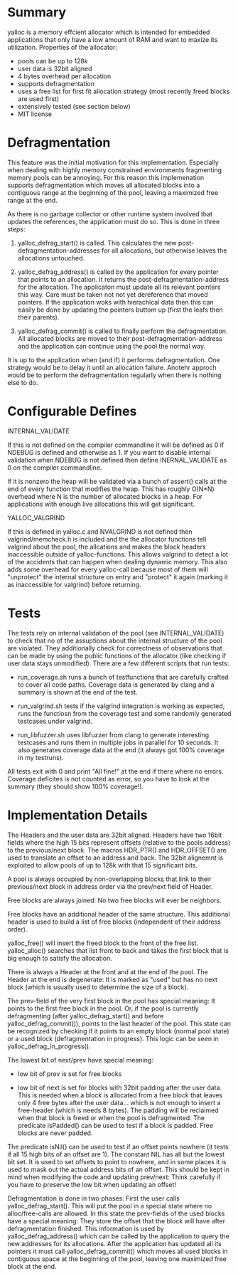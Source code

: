 # Summary

yalloc is a memory effcient allocator which is intended for embedded
applications that only have a low amount of RAM and want to maxize its
utilization. Properties of the allocator:

 - pools can be up to 128k
 - user data is 32bit aligned
 - 4 bytes overhead per allocation
 - supports defragmentation
 - uses a free list for first fit allocation strategy (most recently freed
   blocks are used first)
 - extensively tested (see section below)
 - MIT license

# Defragmentation

This feature was the initial motivation for this implementation. Especially
when dealing with highly memory constrained environments fragmenting memory
pools can be annoying. For this reason this implemenation supports
defragmentation which moves all allocated blocks into a contiguous range at the
beginning of the pool, leaving a maximized free range at the end.

As there is no garbage collector or other runtime system involved that updates
the references, the application must do so. This is done in three steps:

 1. yalloc_defrag_start() is called. This calculates the new
    post-defragmentation-addresses for all allocations, but otherwise leaves
    the allocations untouched.

 2. yalloc_defrag_address() is called by the application for every pointer that
    points to an allocation. It returns the post-defragmentation-address for
    the allocation. The applicaton must update all its relevant pointers this
    way. Care must be taken not not yet dereference that moved pointers. If the
    application woks with hierachical data then this can easily be done by
    updating the pointers buttom up (first the leafs then their parents).

 3. yalloc_defrag_commit() is called to finally perform the defragmentation.
    All allocated blocks are moved to their post-defragmentation-address and
    the application can continue using the pool the normal way.

It is up to the application when (and if) it performs defragmentation. One
strategy would be to delay it until an allocation failure. Anotehr approch
would be to perform the defragmentation regularly when there is nothing else to
do.

# Configurable Defines

INTERNAL_VALIDATE

If this is not defined on the compiler commandline it will be defined as 0 if
NDEBUG is defined and otherwise as 1. If you want to disable internal
validation when NDEBUG is not defined then define INERNAL_VALIDATE as 0 on the
compiler commandline.

If it is nonzero the heap will be validated via a bunch of assert() calls at
the end of every function that modifies the heap. This has roughly O(N*N)
overhead where N is the number of allocated blocks in a heap. For applications
with enough live allocations this will get significant.

YALLOC_VALGRIND

If this is defined in yalloc.c and NVALGRIND is not defined then
valgrind/memcheck.h is included and the the allocator functions tell valgrind
about the pool, the allcations and makes the block headers inaccessible outside
of yalloc-functions. This allows valgrind to detect a lot of the accidents that
can happen when dealing dynamic memory. This also adds some overhead for every
yalloc-call because most of them will "unprotect" the internal structure on
entry and "protect" it again (marking it as inaccessible for valgrind) before
returning.

# Tests

The tests rely on internal validation of the pool (see INTERNAL_VALIDATE) to
check that no of the assuptions about the internal structure of the pool are
violated. They additionally check for correctness of observations that can be
made by using the public functions of the allocator (like checking if user data
stays unmodified). There are a few different scripts that run tests:

 - run_coverage.sh runs a bunch of testfunctions that are carefully crafted to
   cover all code paths. Coverage data is generated by clang and a summary is
   shown at the end of the test.

 - run_valgrind.sh tests if the valgrind integration is working as expected,
   runs the functiosn from the coverage test and some randomly generated
   testcases under valgrind.

 - run_libfuzzer.sh uses libfuzzer from clang to generate interesting testcases
   and runs them in multiple jobs in parallel for 10 seconds. It also generates
   coverage data at the end (it always got 100% coverage in my testruns).

All tests exit with 0 and print "All fine!" at the end if there where no
errors. Coverage deficites is not counted as error, so you have to look at the
summary (they should show 100% coverage!).


# Implementation Details

The Headers and the user data are 32bit aligned. Headers have two 16bit fields
where the high 15 bits represent offsets (relative to the pools address) to the
previous/next block. The macros HDR_PTR() and HDR_OFFSET() are used to
translate an offset to an address and back. The 32bit alignemnt is exploited to
allow pools of up to 128k with that 15 significant bits.

A pool is always occupied by non-overlapping blocks that link to their
previous/next block in address order via the prev/next field of Header.

Free blocks are always joined: No two free blocks will ever be neighbors.

Free blocks have an additional header of the same structure. This additional
header is used to build a list of free blocks (independent of their address
order).

yalloc_free() will insert the freed block to the front of the free list.
yalloc_alloc() searches that list front to back and takes the first block that
is big enough to satisfy the allocation.

There is always a Header at the front and at the end of the pool. The Header at
the end is degenerate: It is marked as "used" but has no next block (which is
usually used to determine the size of a block).

The prev-field of the very first block in the pool has special meaning: It
points to the first free block in the pool. Or, if the pool is currently
defragmenting (after yalloc_defrag_start() and before yalloc_defrag_commit()),
points to the last header of the pool. This state can be recognized by checking
if it points to an empty block (normal pool state) or a used block
(defragmentation in progress). This logic can be seen in
yalloc_defrag_in_progress().

The lowest bit of next/prev have special meaning:

 - low bit of prev is set for free blocks

 - low bit of next is set for blocks with 32bit padding after the user data.
   This is needed when a block is allocated from a free block that leaves only
   4 free bytes after the user data... which is not enough to insert a
   free-header (which is needs 8 bytes). The padding will be reclaimed when
   that block is freed or when the pool is defragmented. The predicate
   isPadded() can be used to test if a block is padded. Free blocks are never
   padded.

The predicate isNil() can be used to test if an offset points nowhere (it tests
if all 15 high bits of an offset are 1). The constant NIL has all but the
lowest bit set. It is used to set offsets to point to nowhere, and in some
places it is used to mask out the actual address bits of an offset. This should
be kept in mind when modifying the code and updating prev/next: Think carefully
if you have to preserve the low bit when updating an offset!

Defragmentation is done in two phases: First the user calls
yalloc_defrag_start(). This will put the pool in a special state where no
alloc/free-calls are allowed. In this state the prev-fields of the used blocks
have a special meaning: They store the offset that the block will have after
defragmentation finished. This information is used by yalloc_defrag_address()
which can be called by the application to query the new addresses for its
allocations. After the application has updated all its pointers it must call
yalloc_defrag_commit() which moves all used blocks in contiguous space at the
beginning of the pool, leaving one maximized free block at the end.
